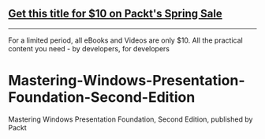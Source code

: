 ## [Get this title for $10 on Packt's Spring Sale](https://www.packt.com/B14019?utm_source=github&utm_medium=packt-github-repo&utm_campaign=spring_10_dollar_2022)
-----
For a limited period, all eBooks and Videos are only $10. All the practical content you need \- by developers, for developers

# Mastering-Windows-Presentation-Foundation-Second-Edition
Mastering Windows Presentation Foundation, Second Edition, published by Packt
